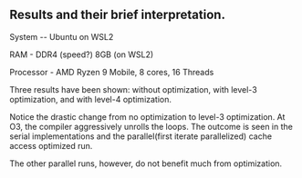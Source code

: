 ## Results and their brief interpretation. 

System -- Ubuntu on WSL2

RAM - DDR4 (speed?) 8GB (on WSL2)

Processor - AMD Ryzen 9 Mobile, 8 cores, 16 Threads

Three results have been shown: without optimization, with level-3 optimization, and with level-4 optimization.

Notice the drastic change from no optimization to level-3 optimization. At O3, the compiler aggressively unrolls the loops. The outcome is seen in the serial implementations and the parallel(first iterate parallelized) cache access optimized run. 

The other parallel runs, however, do not benefit much from optimization. 
